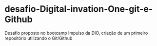 # desafio-Digital-invation-One-git-e-Github
Desafio proposto no bootcamp Impulso da DIO, criação de um primeiro repositório utilizando o Git/Github
